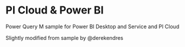 
# PI Cloud & Power BI 

Power Query M sample for Power BI Desktop and Service and PI Cloud

Slightly modified from sample by @derekendres
